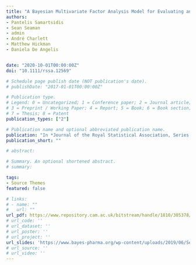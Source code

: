 ```yaml
---
title: "A Bayesian Multivariate Factor Analysis Model for Evaluating an Intervention by Using Observational Time Series Data on Multiple Outcomes"
authors:
- Pantelis Samartsidis
- Sean Seaman
- admin
- André Charlett
- Matthew Hickman
- Daniela De Angelis


date: "2020-10-01T00:00:00Z"
doi: "10.1111/rssa.12569"

# Schedule page publish date (NOT publication's date).
# publishDate: "2017-01-01T00:00:00Z"

# Publication type.
# Legend: 0 = Uncategorized; 1 = Conference paper; 2 = Journal article;
# 3 = Preprint / Working Paper; 4 = Report; 5 = Book; 6 = Book section;
# 7 = Thesis; 8 = Patent
publication_types: ["2"]

# Publication name and optional abbreviated publication name.
publication: "In *Journal of the Royal Statistical Association, Series A*"
publication_short: ""

# abstract: 

# Summary. An optional shortened abstract.
# summary: 

tags:
- Source Themes
featured: false

# links:
# - name: ""
#   url: ""
url_pdf: https://www.repository.cam.ac.uk/bitstream/handle/1810/305378/rssa.12569.pdf?sequence=3&isAllowed=y
# url_code: ''
# url_dataset: ''
# url_poster: ''
# url_project: ''
url_slides: 'https://www.bayes-pharma.org/wp-content/uploads/2019/06/Session-1-3-Pantelis-Samartsidi.pdf'
# url_source: ''
# url_video: ''
---
```






